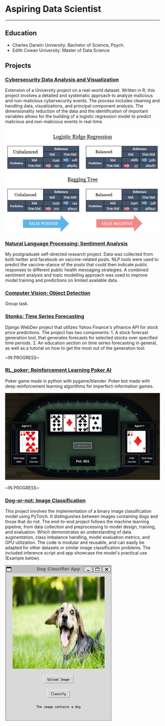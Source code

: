# Aspiring Data Scientist
---

## Education
- Charles Darwin University: Bachelor of Science, Psych.
- Edith Cowan University: Master of Data Science

## Projects

### [Cybersecurity Data Analysis and Visualization](cybersecurity.html)
Extension of a University project on a real-world dataset. Written in R, this project involves a detailed and systematic approach to analyze malicious and non-malicious cybersecurity events. The process includes cleaning and handling data, visualizations, and principal component analysis. The dimensionality reduction of the data and the identification of important variables allows for the building of a logistic regression model to predict malicious and non-malicious events in real-time. 

![Confusion_Matrix](/assets/img/confusion_matrices.png)

### [Natural Language Processing: Sentiment Analysis](/assets/files/twitter.pdf)
My postgraduate self-directed research project. Data was collected from both twitter and facebook on vaccine-related posts. NLP tools were used to predict the vaccine-stance of the posts that could then indicate public responses to different public health messaging strategies. A combined sentiment analysis and topic modelling approach was used to improve model training and predictions on limited available data.

### [Computer Vision: Object Detection](/assets/files/computer_vision.pdf)
Group task. 

### [Stonks: Time Series Forecasting](https://github.com/StephenGoosen/Stonks)
Django WebDev project that utilizes Yahoo Finance's yfinance API for stock price predictions. The project has two components: 1. A stock forecast generation tool, that generates forecasts for selected stocks over specified time periods. 2. An education section on time series forecasting in general, as well as a tutorial on how to get the most out of the generation tool.

~IN PROGRESS~

### [RL_poker: Reinforcement Learning Poker AI](https://github.com/StephenGoosen/RL_poker)
Poker game made in python with pygame/blender. Poker bot made with deep reinforcement learning algorithms for imperfect-information games. 

![Example](/assets/img/poker.png)

~IN PROGRESS~

### [Dog-or-not: Image Classification](https://github.com/StephenGoosen/dog-or-not)
This project involves the implementation of a binary image classification model using PyTorch. It distinguishes between images containing dogs and those that do not. The end-to-end project follows the machine learning pipeline, from data collection and preprocessing to model design, training, and evaluation. Which demonstrates an understanding of data augmentation, class imbalance handling, model evaluation metrics, and GPU utilization. The code is modular and reusable, and can easily be adapted for other datasets or similar image classification problems. The included inference script and app showcase the model's practical use (Example below).

![Example](/assets/img/Example.png)



